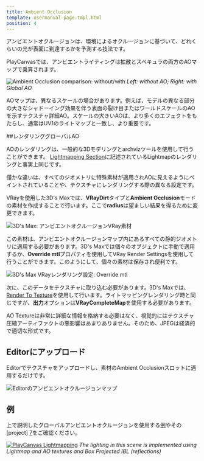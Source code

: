 ```yaml
---
title: Ambient Occlusion
template: usermanual-page.tmpl.html
position: 4
---
```


アンビエントオクルージョンは、環境によるオクルージョンに基づいて、どれくらいの光が表面に到達するかを予測する技法です。

PlayCanvasでは、アンビエントライティングは拡散とスペキュラの両方のAOマップで乗算されます。

![Ambient Occlusion comparison: without/with][4]
*Left: without AO; Right: with Global AO*

AOマップは、異なるスケールの場合があります。例えば、モデルの異なる部分の大きなシャドーイング効果を伴う表面の裂け目またはワールドスケールのAOを示すテクスチャ詳細AO。スケールの大きいAOは、より多くのエフェクトをもたらし、通常はUV1のライトマップと一致し、より重要です。

##レンダリンググローバルAO

AOのレンダリングは、一般的な3Dモデリングとarchvizツールを使用して行うことができます。 [Lightmapping Section][0]に記述されているLightmapのレンダリングと事実上同じです。

僅かな違いは、すべてのジオメトリに特殊素材が適用されAOに見えるようにペイントされていることや、テクスチャにレンダリングする際の異なる設定です。

VRayを使用した3D's Maxでは、**VRayDirt**タイプと**Ambient Occlusion**モードの素材を作成することで行います。ここで**radius**は望ましい結果を得るために変更できます。

![3D's Max: アンビエントオクルージョンVRay素材][1]

この素材は、アンビエントオクルージョンマップ内にあるすべての静的ジオメトリに適用する必要があります。3D's Maxでは個々のオブジェクトに手動で適用するか、**Override mtl**プロパティを使用してVRay Render Settingsを使用して行うことができます。このようにして、個々の素材は保存され便利です。

![3D's Max VRayレンダリング設定: Override mtl][2]

次に、このデータをテクスチャに取り込む必要があります。3D's Maxでは、[Render To Texture][3]を使用して行います。ライトマッピングレンダリング時と同じですが、**出力**オプションは**VRayCompleteMap**を使用する必要があります。

AO Textureは非常に詳細な情報を格納する必要はなく、視覚的にはテクスチャ圧縮アーティファクトの悪影響はあまりありません。そのため、JPEGは経済的で適切な形式です。

## Editorにアップロード

Editorでテクスチャをアップロードし、素材のAmbient Occlusionスロットに適用するだけです。

![Editorのアンビエントオクルージョンマップ][5]

## 例

上で説明したグローバルアンビエントオクルージョンを使用する[例][6]やその[project] [7]をご確認ください。

[![PlayCanvas Lightmapping][8]][6]
*The lighting in this scene is implemented using Lightmap and AO textures and Box Projected IBL (reflections)*

[0]: /user-manual/graphics/lighting/lightmapping/
[1]: /images/user-manual/lighting/lightmaps/3ds-max-ao-rendering.png
[2]: /images/user-manual/lighting/lightmaps/3ds-max-vray-override-mtl.png
[3]: /user-manual/graphics/lighting/lightmapping#render-to-texture
[4]: /images/user-manual/lighting/lightmaps/model-ao-comparison.jpg
[5]: /images/user-manual/lighting/lightmaps/editor-ao-map.png
[6]: https://playcanv.as/p/zdkARz26/
[7]: https://playcanvas.com/project/446587/overview/archviz-example
[8]: /images/user-manual/lighting/lightmaps/playcanvas-lightmapping-scene.jpg

